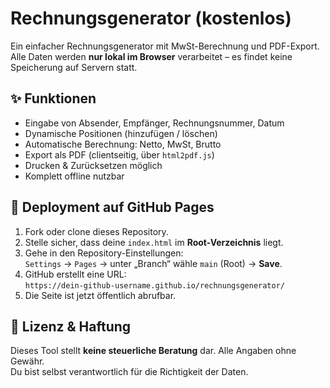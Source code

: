 # Rechnungsgenerator (kostenlos)

Ein einfacher Rechnungsgenerator mit MwSt-Berechnung und PDF-Export.  
Alle Daten werden **nur lokal im Browser** verarbeitet – es findet keine Speicherung auf Servern statt.

## ✨ Funktionen
- Eingabe von Absender, Empfänger, Rechnungsnummer, Datum
- Dynamische Positionen (hinzufügen / löschen)
- Automatische Berechnung: Netto, MwSt, Brutto
- Export als PDF (clientseitig, über `html2pdf.js`)
- Drucken & Zurücksetzen möglich
- Komplett offline nutzbar

## 🚀 Deployment auf GitHub Pages
1. Fork oder clone dieses Repository.
2. Stelle sicher, dass deine `index.html` im **Root-Verzeichnis** liegt.
3. Gehe in den Repository-Einstellungen:  
   `Settings` → `Pages` → unter „Branch“ wähle `main` (Root) → **Save**.
4. GitHub erstellt eine URL:  
   `https://dein-github-username.github.io/rechnungsgenerator/`
5. Die Seite ist jetzt öffentlich abrufbar.

## 📄 Lizenz & Haftung
Dieses Tool stellt **keine steuerliche Beratung** dar. Alle Angaben ohne Gewähr.  
Du bist selbst verantwortlich für die Richtigkeit der Daten.  
